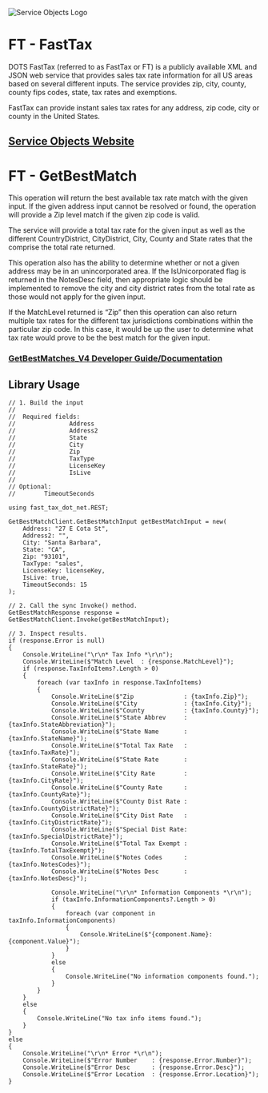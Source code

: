 ﻿![Service Objects Logo](https://www.serviceobjects.com/wp-content/uploads/2021/05/SO-Logo-with-TM.gif "Service Objects Logo")

# FT - FastTax

DOTS FastTax (referred to as FastTax or FT) is a publicly available XML and JSON web service that provides sales tax rate information for all US areas based on several different inputs. The service provides zip, city, county, county fips codes, state, tax rates and exemptions. 

FastTax can provide instant sales tax rates for any address, zip code, city or county in the United States.

## [Service Objects Website](https://serviceobjects.com)

# FT - GetBestMatch

This operation will return the best available tax rate match with the given input. If the given address input cannot be resolved or found, the operation will provide a Zip level match if the given zip code is valid. 

The service will provide a total tax rate for the given input as well as the different CountryDistrict, CityDistrict, City, County and State rates that the comprise the total rate returned. 

This operation also has the ability to determine whether or not a given address may be in an unincorporated area.  If the IsUnicorporated flag is returned in the NotesDesc field, then appropriate logic should be implemented to remove the city and city district rates from the total rate as those would not apply for the given input.

If the MatchLevel returned is “Zip” then this operation can also return multiple tax rates for the different tax jurisdictions combinations within the particular zip code. In this case, it would be up the user to determine what tax rate would prove to be the best match for the given input.

### [GetBestMatches_V4 Developer Guide/Documentation](https://www.serviceobjects.com/docs/dots-fasttax/ft-operations/ft-getbestmatch-recommended-operation/)

## Library Usage

```
// 1. Build the input
//
//  Required fields:
//               Address
//               Address2
//               State
//               City
//               Zip
//               TaxType	
//               LicenseKey
//               IsLive
// 
// Optional:
//        TimeoutSeconds

using fast_tax_dot_net.REST;

GetBestMatchClient.GetBestMatchInput getBestMatchInput = new(
    Address: "27 E Cota St",
    Address2: "",
    City: "Santa Barbara",
    State: "CA",
    Zip: "93101",
    TaxType: "sales",
    LicenseKey: licenseKey,
    IsLive: true,
    TimeoutSeconds: 15
);

// 2. Call the sync Invoke() method.
GetBestMatchResponse response = GetBestMatchClient.Invoke(getBestMatchInput);

// 3. Inspect results.
if (response.Error is null)
{
    Console.WriteLine("\r\n* Tax Info *\r\n");
    Console.WriteLine($"Match Level  : {response.MatchLevel}");
    if (response.TaxInfoItems?.Length > 0)
    {
        foreach (var taxInfo in response.TaxInfoItems)
        {
            Console.WriteLine($"Zip              : {taxInfo.Zip}");
            Console.WriteLine($"City             : {taxInfo.City}");
            Console.WriteLine($"County           : {taxInfo.County}");
            Console.WriteLine($"State Abbrev     : {taxInfo.StateAbbreviation}");
            Console.WriteLine($"State Name       : {taxInfo.StateName}");
            Console.WriteLine($"Total Tax Rate   : {taxInfo.TaxRate}");
            Console.WriteLine($"State Rate       : {taxInfo.StateRate}");
            Console.WriteLine($"City Rate        : {taxInfo.CityRate}");
            Console.WriteLine($"County Rate      : {taxInfo.CountyRate}");
            Console.WriteLine($"County Dist Rate : {taxInfo.CountyDistrictRate}");
            Console.WriteLine($"City Dist Rate   : {taxInfo.CityDistrictRate}");
            Console.WriteLine($"Special Dist Rate: {taxInfo.SpecialDistrictRate}");
            Console.WriteLine($"Total Tax Exempt : {taxInfo.TotalTaxExempt}");
            Console.WriteLine($"Notes Codes      : {taxInfo.NotesCodes}");
            Console.WriteLine($"Notes Desc       : {taxInfo.NotesDesc}");

            Console.WriteLine("\r\n* Information Components *\r\n");
            if (taxInfo.InformationComponents?.Length > 0)
            {
                foreach (var component in taxInfo.InformationComponents)
                {
                    Console.WriteLine($"{component.Name}: {component.Value}");
                }
            }
            else
            {
                Console.WriteLine("No information components found.");
            }
        }
    }
    else
    {
        Console.WriteLine("No tax info items found.");
    }
}
else
{
    Console.WriteLine("\r\n* Error *\r\n");
    Console.WriteLine($"Error Number    : {response.Error.Number}");
    Console.WriteLine($"Error Desc      : {response.Error.Desc}");
    Console.WriteLine($"Error Location  : {response.Error.Location}");
}
```
